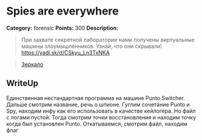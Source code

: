 # Spies are everywhere


**Category:** forensic
**Points:** 300
**Description:**

> При захвате секретной лаборатории нами получены виртуальные машины злоумышленников. Узнай, что они скрывали!
> https://yadi.sk/d/CSkyu_Ln3TxNKA

> [Зеркало](https://yadi.sk/d/Ceaua-yZ3UDpFx)

## WriteUp 

Единственная нестандартная программа на машине Punto Switcher. Дальше смотрим название, речь о шпионе. Гуглим сочетание Punto и Spy, находим инфу как его использовать в качестве кейлогера. Но файл с логами пустой. Тогда смотрим точки восстановления и находим точку когда был установлен Punto. Откатываемся, смотрим файл, находим флаг
